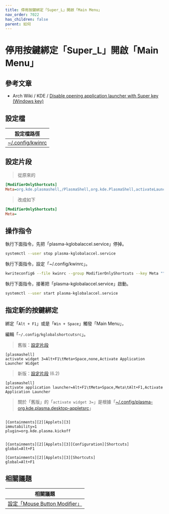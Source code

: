 ```yaml
---
title: 停用按鍵綁定「Super_L」開啟「Main Menu」
nav_order: 7022
has_children: false
parent: 如何
---
```



# 停用按鍵綁定「Super_L」開啟「Main Menu」




## 參考文章

* Arch Wiki / KDE / [Disable opening application launcher with Super key (Windows key)](https://wiki.archlinux.org/title/KDE#Disable_opening_application_launcher_with_Super_key_(Windows_key))




## 設定檔

| 設定檔路徑 |
| --- |
| [~/.config/kwinrc](https://github.com/samwhelp/manjaro-kde-plasma-adjustment/blob/main/prototype/main/kde-config/locale/en_us/Breeze-Dark/asset/overlay/etc/skel/.config/kwinrc#L43-L44) |




## 設定片段

> 從原來的

``` ini
[ModifierOnlyShortcuts]
Meta=org.kde.plasmashell,/PlasmaShell,org.kde.PlasmaShell,activateLauncherMenu
```

> 改成如下

``` ini
[ModifierOnlyShortcuts]
Meta=
```




## 操作指令

執行下面指令，先把「plasma-kglobalaccel.service」停掉。

``` sh
systemctl --user stop plasma-kglobalaccel.service
```

執行下面指令，設定「~/.config/kwinrc」。

``` sh
kwriteconfig6 --file kwinrc --group ModifierOnlyShortcuts --key Meta ""
```

執行下面指令，接著把「plasma-kglobalaccel.service」啟動。

``` sh
systemctl --user start plasma-kglobalaccel.service
```




## 指定新的按鍵綁定

綁定「`Alt + F1`」或是「`Win + Space`」觸發「Main Menu」，

編輯「`~/.config/kglobalshortcutsrc`」。


> 舊版：[設定片段](https://github.com/samwhelp/manjaro-kde-plasma-adjustment/blob/main/prototype/main/kde-config/locale/en_us/Breeze-Dark/asset/overlay/etc/skel/.config/kglobalshortcutsrc#L270)

```
[plasmashell]
activate widget 3=Alt+F1\tMeta+Space,none,Activate Application Launcher Widget
```


> 新版：[設定片段](https://github.com/samwhelp/manjaro-kde-plasma-adjustment/blob/main/prototype/main/kde-config/locale/en_us/Breeze-Dark/asset/overlay/etc/skel/.config/kglobalshortcutsrc#L259) (6.2)

```
[plasmashell]
activate application launcher=Alt+F1\tMeta+Space,Meta\tAlt+F1,Activate Application Launcher
```


> 關於「舊版」的「`activate widget 3=`」是根據「[~/.config/plasma-org.kde.plasma.desktop-appletsrc](https://github.com/samwhelp/manjaro-kde-plasma-adjustment/blob/main/prototype/main/kde-config/locale/en_us/Breeze-Dark/asset/overlay/etc/skel/.config/plasma-org.kde.plasma.desktop-appletsrc#L68-L87)」

```

[Containments][2][Applets][3]
immutability=1
plugin=org.kde.plasma.kickoff


[Containments][2][Applets][3][Configuration][Shortcuts]
global=Alt+F1

[Containments][2][Applets][3][Shortcuts]
global=Alt+F1

```




## 相關議題

| 相關議題 |
| ------- |
| [設定「Mouse Button Modifier」](https://samwhelp.github.io/note-about-manjaro-kde-plasma/read/howto/config-mouse-button-modifier.html) |
